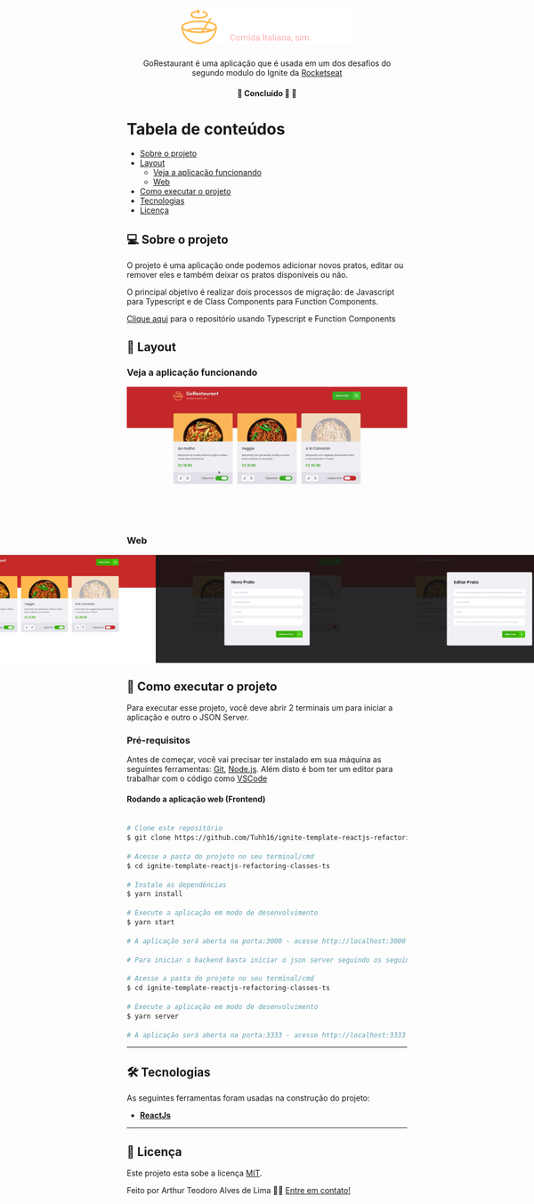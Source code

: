 

<h1 align="center">
     <img title="Icone dt money" src="./src/assets/logo.svg" width="308" height="62" alt="GoRestaurant">
</h1>

<p align="center">  
 GoRestaurant é uma aplicação que é usada em um dos desafios do segundo modulo do Ignite da <a href="https://rocketseat.com.br/">Rocketseat</a>
</p>

<h4 align="center">
	🚧 Concluído 🚀 🚧
</h4>

Tabela de conteúdos
=================
<!--ts-->
   * [Sobre o projeto](#-sobre-o-projeto)
   * [Layout](#-layout)
     * [Veja a aplicação funcionando](#veja-a-aplicação-funcionando)
     * [Web](#web)
   * [Como executar o projeto](#-como-executar-o-projeto)
   * [Tecnologias](#-tecnologias)
   * [Licença](#user-content--licença)
<!--te-->


## 💻 Sobre o projeto

<p>O projeto é uma aplicação onde podemos adicionar novos pratos, editar ou remover eles e também deixar os pratos disponíveis ou não.</p>
<p>O principal objetivo é realizar dois processos de migração: de Javascript para Typescript e de Class Components para Function Components.</p>
<p><a href="https://github.com/Tuhh16/ignite-template-reactjs-refactoring-function-ts">Clique aqui</a> para o repositório usando Typescript e Function Components</p>

## 🎨 Layout

### Veja a aplicação funcionando

<p align="center" style="display: flex; align-items: flex-start; justify-content: center;">
  <img title="Preview da página da aplicação" src="./src/assets/screenshot/goRestaurant.gif" width="600px" alt="Preview da página da aplicação" />
</p>

### Web

<p align="center" style="display: flex; align-items: flex-start; justify-content: center;">
  <img title="Preview da página da aplicação" src="./src/assets/screenshot/preview-app.jpg" width="400px" alt="Preview da página da aplicação" />
  <img title="Preview do modal para adicionar um novo prato" src="./src/assets/screenshot/preview-novo-prato.jpg" width="400px" alt="Preview do modal para adicionar um novo prato" />
  <img title="Preview do modal para editar um prato" src="./src/assets/screenshot/preview-editar-prato.jpg" width="400px" alt="Preview do modal para editar um prato" />
</p>

## 🚀 Como executar o projeto

Para executar esse projeto, você deve abrir 2 terminais um para iniciar a aplicação e outro o JSON Server.

### Pré-requisitos

Antes de começar, você vai precisar ter instalado em sua máquina as seguintes ferramentas:
[Git](https://git-scm.com), [Node.js](https://nodejs.org/en/). 
Além disto é bom ter um editor para trabalhar com o código como [VSCode](https://code.visualstudio.com/)

#### Rodando a aplicação web (Frontend)

```bash

# Clone este repositório
$ git clone https://github.com/Tuhh16/ignite-template-reactjs-refactoring-classes-ts.git

# Acesse a pasta do projeto no seu terminal/cmd
$ cd ignite-template-reactjs-refactoring-classes-ts

# Instale as dependências
$ yarn install

# Execute a aplicação em modo de desenvolvimento
$ yarn start

# A aplicação será aberta na porta:3000 - acesse http://localhost:3000

# Para iniciar o backend basta iniciar o json server seguindo os seguintes passos

# Acesse a pasta do projeto no seu terminal/cmd
$ cd ignite-template-reactjs-refactoring-classes-ts

# Execute a aplicação em modo de desenvolvimento
$ yarn server

# A aplicação será aberta na porta:3333 - acesse http://localhost:3333

```

---

## 🛠 Tecnologias

As seguintes ferramentas foram usadas na construção do projeto:

-   **[ReactJs](https://pt-br.reactjs.org/)**

---

## 📝 Licença

Este projeto esta sobe a licença [MIT](./LICENSE).

Feito por Arthur Teodoro Alves de Lima 👋🏽 [Entre em contato!](https://www.linkedin.com/in/arthurtlima/)
